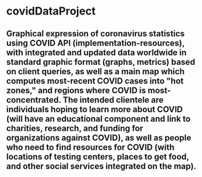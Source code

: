 # covidDataProject

## Graphical expression of coronavirus statistics using COVID API (implementation-resources), with integrated and updated data worldwide in standard graphic format (graphs, metrics) based on client queries, as well as a main map which computes most-recent COVID cases into "hot zones," and regions where COVID is most-concentrated. The intended clientele are individuals hoping to learn more about COVID (will have an educational component and link to charities, research, and funding for organizations against COVID), as well as people who need to find resources for COVID (with locations of testing centers, places to get food, and other social services integrated on the map).
